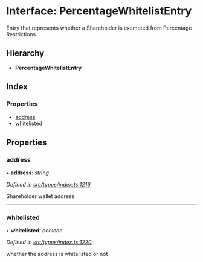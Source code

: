 # Interface: PercentageWhitelistEntry

Entry that represents whether a Shareholder is exempted from Percentage Restrictions

## Hierarchy

* **PercentageWhitelistEntry**

## Index

### Properties

* [address](_types_index_.percentagewhitelistentry.md#address)
* [whitelisted](_types_index_.percentagewhitelistentry.md#whitelisted)

## Properties

###  address

• **address**: *string*

*Defined in [src/types/index.ts:1216](https://github.com/PolymathNetwork/polymath-sdk/blob/454d285/src/types/index.ts#L1216)*

Shareholder wallet address

___

###  whitelisted

• **whitelisted**: *boolean*

*Defined in [src/types/index.ts:1220](https://github.com/PolymathNetwork/polymath-sdk/blob/454d285/src/types/index.ts#L1220)*

whether the address is whitelisted or not
